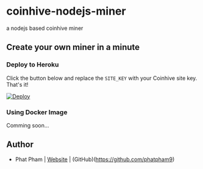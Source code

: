 # coinhive-nodejs-miner
a nodejs based coinhive miner

## Create your own miner in a minute

### Deploy to Heroku

Click the button below and replace the `SITE_KEY` with your Coinhive site key. That's it!

[![Deploy](https://www.herokucdn.com/deploy/button.svg)](https://heroku.com/deploy)

### Using Docker Image

Comming soon...

## Author

- Phat Pham | [Website](https://onroads.xyz) | (GitHub)(https://github.com/phatpham9)
